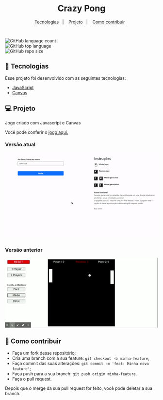 <h1 align="center">
    Crazy Pong
</h1>


   
<p align="center">
  <a href="#-tecnologias">Tecnologias</a>&nbsp;&nbsp;&nbsp;|&nbsp;&nbsp;&nbsp;
  <a href="#-projeto">Projeto</a>&nbsp;&nbsp;&nbsp;|&nbsp;&nbsp;&nbsp;
  <a href="#-como-contribuir">Como contribuir</a>&nbsp;&nbsp;&nbsp;
</p>

<br>

![GitHub language count](https://img.shields.io/github/languages/count/danielbgc/pong-game)
<br>
![GitHub top language](https://img.shields.io/github/languages/top/danielbgc/pong-game)
<br>
![GitHub repo size](https://img.shields.io/github/repo-size/danielbgc/pong-game)
<br>

## 🚀 Tecnologias

Esse projeto foi desenvolvido com as seguintes tecnologias:

- [JavaScript](https://www.w3schools.com/js/default.asp)
- [Canvas](https://www.w3schools.com/html/html5_canvas.asp)

## 💻 Projeto

Jogo criado com Javascript e Canvas

Você pode conferir o <a href="https://danielbgc.github.io/pong-game/" target="_blank"> jogo aqui. </a> 

### Versão atual
<p align="center">
    <img src="https://github.com/DanielBGC/pong-game/blob/master/assets/preview/game-preview-v2.gif">
</p>

### Versão anterior
<p align="center">
    <img src="https://github.com/DanielBGC/pong-game/blob/master/assets/preview/game-preview.gif">
</p>



## 🤔 Como contribuir

- Faça um fork desse repositório;
- Cria uma branch com a sua feature: `git checkout -b minha-feature`;
- Faça commit das suas alterações: `git commit -m 'feat: Minha nova feature'`;
- Faça push para a sua branch: `git push origin minha-feature`.
- Faça o pull request.

Depois que o merge da sua pull request for feito, você pode deletar a sua branch.

